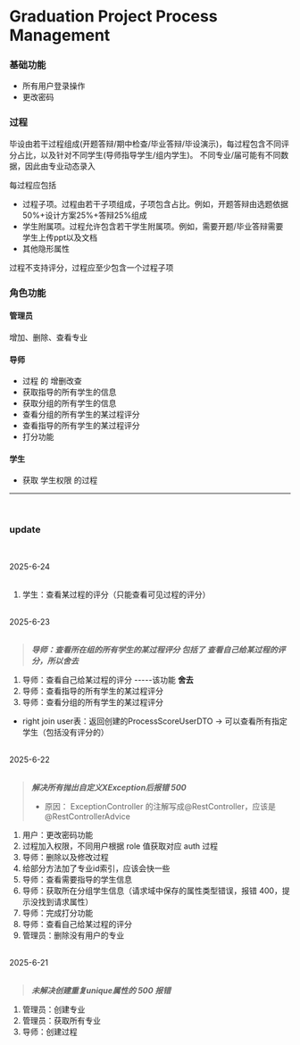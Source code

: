 # Graduation Project Process Management

### 基础功能

 - 所有用户登录操作
 - 更改密码

### 过程

毕设由若干过程组成(开题答辩/期中检查/毕业答辩/毕设演示)，每过程包含不同评分占比，以及针对不同学生(导师指导学生/组内学生)。 不同专业/届可能有不同数据，因此由专业动态录入

每过程应包括

 - 过程子项。过程由若干子项组成，子项包含占比。例如，开题答辩由选题依据50%+设计方案25%+答辩25%组成
 - 学生附属项。过程允许包含若干学生附属项。例如，需要开题/毕业答辩需要学生上传ppt以及文档
 - 其他隐形属性

过程不支持评分，过程应至少包含一个过程子项

### 角色功能

#### 管理员

 增加、删除、查看专业

#### 导师

 - 过程 的 增删改查
 - 获取指导的所有学生的信息
 - 获取分组的所有学生的信息
 - 查看分组的所有学生的某过程评分
 - 查看指导的所有学生的某过程评分
 - 打分功能

#### 学生

 - 获取 学生权限 的过程

<hr>
<br>

### update
<br>

2025-6-24
<br>
<br>

1. 学生：查看某过程的评分（只能查看可见过程的评分）


<br>
2025-6-23
<br>
<br>

> ***导师：查看所在组的所有学生的某过程评分 包括了 查看自己给某过程的评分，所以舍去***

1. 导师：查看自己给某过程的评分 -----该功能 **舍去**
2. 导师：查看指导的所有学生的某过程评分
3. 导师：查看分组的所有学生的某过程评分
 
- right join user表：返回创建的ProcessScoreUserDTO -> 可以查看所有指定学生（包括没有评分的）




<br>
2025-6-22
<br>
<br>

> ***解决所有抛出自定义XException后报错 500***
> - 原因： ExceptionController 的注解写成@RestController，应该是@RestControllerAdvice

1. 用户：更改密码功能
2. 过程加入权限，不同用户根据 role 值获取对应 auth 过程
3. 导师：删除以及修改过程
4. 给部分方法加了专业id索引，应该会快一些
5. 导师：查看需要指导的学生信息
6. 导师：获取所在分组学生信息（请求域中保存的属性类型错误，报错 400，提示没找到请求属性）
7. 导师：完成打分功能
8. 导师：查看自己给某过程的评分
9. 管理员：删除没有用户的专业

<br>
2025-6-21
<br>
<br>

> ***未解决创建重复unique属性的 500 报错***

1. 管理员：创建专业
2. 管理员：获取所有专业
3. 导师：创建过程